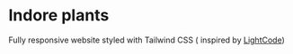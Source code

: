 # Indore plants

Fully responsive website styled with Tailwind CSS ( inspired by [LightCode](https://github.com/lightcodecamp/plant-website-tailwindcss))
